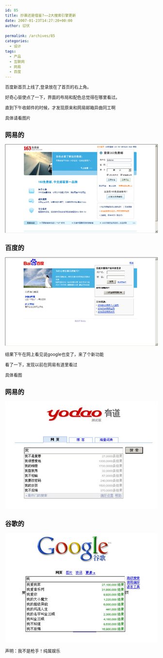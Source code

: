 ```yaml
---
id: 85
title: 抄袭还是借鉴?——2大搜索引擎更新
date: 2007-01-23T14:27:20+00:00
author: 愆伏

permalink: /archives/85
categories:
  - 设计
tags:
  - 产品
  - 互联网
  - 网易
  - 百度
---
```

百度新首页上线了,登录放在了首页的右上角。
  
好奇心驱使点了一下，界面的布局和配色总觉得在哪里看过。
  
直到下午收邮件的时候，才发现原来和网易邮箱异曲同工啊
  
具体请看图片

## 网易的

![163](/wp-content/uploads/200701/23_143107_163.jpg)

## 百度的

![baidu](/wp-content/uploads/200701/23_143128_baidu.jpg)

结果下午在网上看见说google也变了，来了个新功能
  
看了一下，发现以前在网易有道里看过
  
具体看图

## 网易的

![163](/wp-content/uploads/200701/23_151200_163.jpg)

## 谷歌的

![google](/wp-content/uploads/200701/23_151225_google.jpg) 

声明：我不是枪手！纯属娱乐